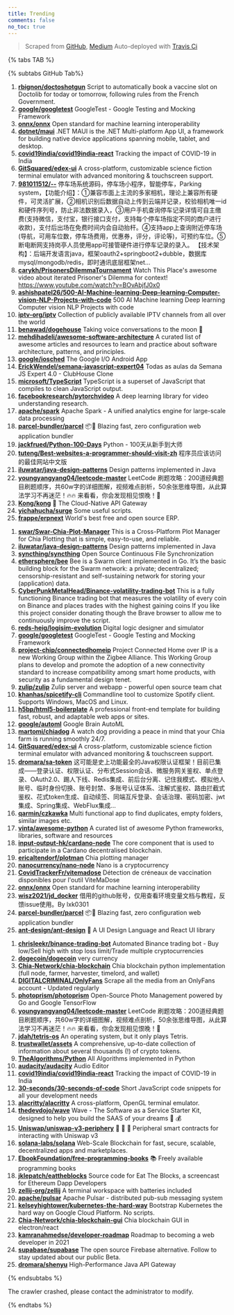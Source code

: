 ```yaml
---
title: Trending
comments: false
no_toc: true
---
```


> Scraped from [GitHub](https://github.com/trending), [Medium](https://medium.com/topic/popular)
Auto-deployed with [Travis Ci](https://travis-ci.org/)

{% tabs TAB %}
<!-- tab GitHub -->
{% subtabs GitHub Tab%}
<!-- tab Daily -->
1. [**rbignon/doctoshotgun**](https://github.com/rbignon/doctoshotgun)
Script to automatically book a vaccine slot on Doctolib for today or tomorrow, following rules from the French Government.
2. [**google/googletest**](https://github.com/google/googletest)
GoogleTest - Google Testing and Mocking Framework
3. [**onnx/onnx**](https://github.com/onnx/onnx)
Open standard for machine learning interoperability
4. [**dotnet/maui**](https://github.com/dotnet/maui)
.NET MAUI is the .NET Multi-platform App UI, a framework for building native device applications spanning mobile, tablet, and desktop.
5. [**covid19india/covid19india-react**](https://github.com/covid19india/covid19india-react)
Tracking the impact of COVID-19 in India
6. [**GitSquared/edex-ui**](https://github.com/GitSquared/edex-ui)
A cross-platform, customizable science fiction terminal emulator with advanced monitoring & touchscreen support.
7. [**981011512/--**](https://github.com/981011512/--)
停车场系统源码，停车场小程序，智能停车，Parking system，【功能介绍】：①兼容市面上主流的多家相机，理论上兼容所有硬件，可灵活扩展，②相机识别后数据自动上传到云端并记录，校验相机唯一id和硬件序列号，防止非法数据录入，③用户手机查询停车记录详情可自主缴费(支持微信，支付宝，银行接口支付，支持每个停车场指定不同的商户进行收款)，支付后出场在免费时间内会自动抬杆。④支持app上查询附近停车场(导航，可用车位数，停车场费用，优惠券，评分，评论等)，可预约车位。⑤断电断网支持岗亭人员使用app可接管硬件进行停车记录的录入。 【技术架构】：后端开发语言java，框架oauth2+springboot2+dubble，数据库mysql/mongodb/redis，即时通讯底层框架net…
8. [**carykh/PrisonersDilemmaTournament**](https://github.com/carykh/PrisonersDilemmaTournament)
Watch This Place's awesome video about iterated Prisoner's Dilemma for context! https://www.youtube.com/watch?v=BOvAbjfJ0x0
9. [**ashishpatel26/500-AI-Machine-learning-Deep-learning-Computer-vision-NLP-Projects-with-code**](https://github.com/ashishpatel26/500-AI-Machine-learning-Deep-learning-Computer-vision-NLP-Projects-with-code)
500 AI Machine learning Deep learning Computer vision NLP Projects with code
10. [**iptv-org/iptv**](https://github.com/iptv-org/iptv)
Collection of publicly available IPTV channels from all over the world
11. [**benawad/dogehouse**](https://github.com/benawad/dogehouse)
Taking voice conversations to the moon 🚀
12. [**mehdihadeli/awesome-software-architecture**](https://github.com/mehdihadeli/awesome-software-architecture)
A curated list of awesome articles and resources to learn and practice about software architecture, patterns, and principles.
13. [**google/iosched**](https://github.com/google/iosched)
The Google I/O Android App
14. [**ErickWendel/semana-javascript-expert04**](https://github.com/ErickWendel/semana-javascript-expert04)
Todas as aulas da Semana JS Expert 4.0 - ClubHouse Clone
15. [**microsoft/TypeScript**](https://github.com/microsoft/TypeScript)
TypeScript is a superset of JavaScript that compiles to clean JavaScript output.
16. [**facebookresearch/pytorchvideo**](https://github.com/facebookresearch/pytorchvideo)
A deep learning library for video understanding research.
17. [**apache/spark**](https://github.com/apache/spark)
Apache Spark - A unified analytics engine for large-scale data processing
18. [**parcel-bundler/parcel**](https://github.com/parcel-bundler/parcel)
📦🚀 Blazing fast, zero configuration web application bundler
19. [**jackfrued/Python-100-Days**](https://github.com/jackfrued/Python-100-Days)
Python - 100天从新手到大师
20. [**tuteng/Best-websites-a-programmer-should-visit-zh**](https://github.com/tuteng/Best-websites-a-programmer-should-visit-zh)
程序员应该访问的最佳网站中文版
21. [**iluwatar/java-design-patterns**](https://github.com/iluwatar/java-design-patterns)
Design patterns implemented in Java
22. [**youngyangyang04/leetcode-master**](https://github.com/youngyangyang04/leetcode-master)
LeetCode 刷题攻略：200道经典题目刷题顺序，共60w字的详细图解，视频难点剖析，50余张思维导图，从此算法学习不再迷茫！🔥🔥 来看看，你会发现相见恨晚！🚀
23. [**Kong/kong**](https://github.com/Kong/kong)
🦍 The Cloud-Native API Gateway
24. [**yichahucha/surge**](https://github.com/yichahucha/surge)
Some useful scripts.
25. [**frappe/erpnext**](https://github.com/frappe/erpnext)
World's best free and open source ERP.
<!-- endtab -->
<!-- tab Weekly -->
1. [**swar/Swar-Chia-Plot-Manager**](https://github.com/swar/Swar-Chia-Plot-Manager)
This is a Cross-Platform Plot Manager for Chia Plotting that is simple, easy-to-use, and reliable.
2. [**iluwatar/java-design-patterns**](https://github.com/iluwatar/java-design-patterns)
Design patterns implemented in Java
3. [**syncthing/syncthing**](https://github.com/syncthing/syncthing)
Open Source Continuous File Synchronization
4. [**ethersphere/bee**](https://github.com/ethersphere/bee)
Bee is a Swarm client implemented in Go. It’s the basic building block for the Swarm network: a private; decentralized; censorship-resistant and self-sustaining network for storing your (application) data.
5. [**CyberPunkMetalHead/Binance-volatility-trading-bot**](https://github.com/CyberPunkMetalHead/Binance-volatility-trading-bot)
This is a fully functioning Binance trading bot that measures the volatility of every coin on Binance and places trades with the highest gaining coins If you like this project consider donating though the Brave browser to allow me to continuously improve the script.
6. [**reds-heig/logisim-evolution**](https://github.com/reds-heig/logisim-evolution)
Digital logic designer and simulator
7. [**google/googletest**](https://github.com/google/googletest)
GoogleTest - Google Testing and Mocking Framework
8. [**project-chip/connectedhomeip**](https://github.com/project-chip/connectedhomeip)
Project Connected Home over IP is a new Working Group within the Zigbee Alliance. This Working Group plans to develop and promote the adoption of a new connectivity standard to increase compatibility among smart home products, with security as a fundamental design tenet.
9. [**zulip/zulip**](https://github.com/zulip/zulip)
Zulip server and webapp - powerful open source team chat
10. [**khanhas/spicetify-cli**](https://github.com/khanhas/spicetify-cli)
Commandline tool to customize Spotify client. Supports Windows, MacOS and Linux.
11. [**h5bp/html5-boilerplate**](https://github.com/h5bp/html5-boilerplate)
A professional front-end template for building fast, robust, and adaptable web apps or sites.
12. [**google/automl**](https://github.com/google/automl)
Google Brain AutoML
13. [**martomi/chiadog**](https://github.com/martomi/chiadog)
A watch dog providing a peace in mind that your Chia farm is running smoothly 24/7.
14. [**GitSquared/edex-ui**](https://github.com/GitSquared/edex-ui)
A cross-platform, customizable science fiction terminal emulator with advanced monitoring & touchscreen support.
15. [**dromara/sa-token**](https://github.com/dromara/sa-token)
这可能是史上功能最全的Java权限认证框架！目前已集成——登录认证、权限认证、分布式Session会话、微服务网关鉴权、单点登录、OAuth2.0、踢人下线、Redis集成、前后台分离、记住我模式、模拟他人账号、临时身份切换、账号封禁、多账号认证体系、注解式鉴权、路由拦截式鉴权、花式token生成、自动续签、同端互斥登录、会话治理、密码加密、jwt集成、Spring集成、WebFlux集成...
16. [**qarmin/czkawka**](https://github.com/qarmin/czkawka)
Multi functional app to find duplicates, empty folders, similar images etc.
17. [**vinta/awesome-python**](https://github.com/vinta/awesome-python)
A curated list of awesome Python frameworks, libraries, software and resources
18. [**input-output-hk/cardano-node**](https://github.com/input-output-hk/cardano-node)
The core component that is used to participate in a Cardano decentralised blockchain.
19. [**ericaltendorf/plotman**](https://github.com/ericaltendorf/plotman)
Chia plotting manager
20. [**nanocurrency/nano-node**](https://github.com/nanocurrency/nano-node)
Nano is a cryptocurrency
21. [**CovidTrackerFr/vitemadose**](https://github.com/CovidTrackerFr/vitemadose)
Détection de créneaux de vaccination disponibles pour l'outil ViteMaDose
22. [**onnx/onnx**](https://github.com/onnx/onnx)
Open standard for machine learning interoperability
23. [**wisz2021/jd_docker**](https://github.com/wisz2021/jd_docker)
借用的github账号，仅用查看环境变量文档与教程，反馈issue使用。By lxk0301
24. [**parcel-bundler/parcel**](https://github.com/parcel-bundler/parcel)
📦🚀 Blazing fast, zero configuration web application bundler
25. [**ant-design/ant-design**](https://github.com/ant-design/ant-design)
🌈 A UI Design Language and React UI library
<!-- endtab -->
<!-- tab Monthly -->
1. [**chrisleekr/binance-trading-bot**](https://github.com/chrisleekr/binance-trading-bot)
Automated Binance trading bot - Buy low/Sell high with stop loss limit/Trade multiple cryptocurrencies
2. [**dogecoin/dogecoin**](https://github.com/dogecoin/dogecoin)
very currency
3. [**Chia-Network/chia-blockchain**](https://github.com/Chia-Network/chia-blockchain)
Chia blockchain python implementation (full node, farmer, harvester, timelord, and wallet)
4. [**DIGITALCRIMINAL/OnlyFans**](https://github.com/DIGITALCRIMINAL/OnlyFans)
Scrape all the media from an OnlyFans account - Updated regularly
5. [**photoprism/photoprism**](https://github.com/photoprism/photoprism)
Open-Source Photo Management powered by Go and Google TensorFlow
6. [**youngyangyang04/leetcode-master**](https://github.com/youngyangyang04/leetcode-master)
LeetCode 刷题攻略：200道经典题目刷题顺序，共60w字的详细图解，视频难点剖析，50余张思维导图，从此算法学习不再迷茫！🔥🔥 来看看，你会发现相见恨晚！🚀
7. [**jdah/tetris-os**](https://github.com/jdah/tetris-os)
An operating system, but it only plays Tetris.
8. [**trustwallet/assets**](https://github.com/trustwallet/assets)
A comprehensive, up-to-date collection of information about several thousands (!) of crypto tokens.
9. [**TheAlgorithms/Python**](https://github.com/TheAlgorithms/Python)
All Algorithms implemented in Python
10. [**audacity/audacity**](https://github.com/audacity/audacity)
Audio Editor
11. [**covid19india/covid19india-react**](https://github.com/covid19india/covid19india-react)
Tracking the impact of COVID-19 in India
12. [**30-seconds/30-seconds-of-code**](https://github.com/30-seconds/30-seconds-of-code)
Short JavaScript code snippets for all your development needs
13. [**alacritty/alacritty**](https://github.com/alacritty/alacritty)
A cross-platform, OpenGL terminal emulator.
14. [**thedevdojo/wave**](https://github.com/thedevdojo/wave)
Wave - The Software as a Service Starter Kit, designed to help you build the SAAS of your dreams 🚀 💰
15. [**Uniswap/uniswap-v3-periphery**](https://github.com/Uniswap/uniswap-v3-periphery)
🦄 🦄 🦄 Peripheral smart contracts for interacting with Uniswap v3
16. [**solana-labs/solana**](https://github.com/solana-labs/solana)
Web-Scale Blockchain for fast, secure, scalable, decentralized apps and marketplaces.
17. [**EbookFoundation/free-programming-books**](https://github.com/EbookFoundation/free-programming-books)
📚 Freely available programming books
18. [**jklepatch/eattheblocks**](https://github.com/jklepatch/eattheblocks)
Source code for Eat The Blocks, a screencast for Ethereum Dapp Developers
19. [**zellij-org/zellij**](https://github.com/zellij-org/zellij)
A terminal workspace with batteries included
20. [**apache/pulsar**](https://github.com/apache/pulsar)
Apache Pulsar - distributed pub-sub messaging system
21. [**kelseyhightower/kubernetes-the-hard-way**](https://github.com/kelseyhightower/kubernetes-the-hard-way)
Bootstrap Kubernetes the hard way on Google Cloud Platform. No scripts.
22. [**Chia-Network/chia-blockchain-gui**](https://github.com/Chia-Network/chia-blockchain-gui)
Chia blockchain GUI in electron/react
23. [**kamranahmedse/developer-roadmap**](https://github.com/kamranahmedse/developer-roadmap)
Roadmap to becoming a web developer in 2021
24. [**supabase/supabase**](https://github.com/supabase/supabase)
The open source Firebase alternative. Follow to stay updated about our public Beta.
25. [**dromara/shenyu**](https://github.com/dromara/shenyu)
High-Performance Java API Gateway
<!-- endtab -->
{% endsubtabs %}
<!-- endtab -->
<!-- tab Medium -->
The crawler crashed, please contact the administrator to modify.
<!-- endtab -->
{% endtabs %}
